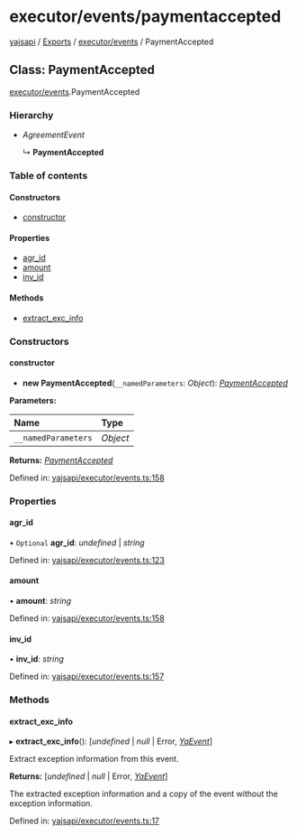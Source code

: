 # executor/events/paymentaccepted

[yajsapi](https://github.com/golemfactory/yagna-docs/tree/9699eb3e934dbc2c15063c37bc7a317a2c47fef4/yajsapi/README.md) / [Exports](https://github.com/golemfactory/yagna-docs/tree/9699eb3e934dbc2c15063c37bc7a317a2c47fef4/yajsapi/modules.md) / [executor/events](../yajsapi-2/executor_events.md) / PaymentAccepted

## Class: PaymentAccepted

[executor/events](../yajsapi-2/executor_events.md).PaymentAccepted

### Hierarchy

* _AgreementEvent_

  ↳ **PaymentAccepted**

### Table of contents

#### Constructors

* [constructor](executor_events.paymentaccepted.md#constructor)

#### Properties

* [agr\_id](executor_events.paymentaccepted.md#agr_id)
* [amount](executor_events.paymentaccepted.md#amount)
* [inv\_id](executor_events.paymentaccepted.md#inv_id)

#### Methods

* [extract\_exc\_info](executor_events.paymentaccepted.md#extract_exc_info)

### Constructors

#### constructor

+ **new PaymentAccepted**\(`__namedParameters`: _Object_\): [_PaymentAccepted_](executor_events.paymentaccepted.md)

**Parameters:**

| Name | Type |
| :--- | :--- |
| `__namedParameters` | _Object_ |

**Returns:** [_PaymentAccepted_](executor_events.paymentaccepted.md)

Defined in: [yajsapi/executor/events.ts:158](https://github.com/golemfactory/yajsapi/blob/0a8d8c8/yajsapi/executor/events.ts#L158)

### Properties

#### agr\_id

• `Optional` **agr\_id**: _undefined_ \| _string_

Defined in: [yajsapi/executor/events.ts:123](https://github.com/golemfactory/yajsapi/blob/0a8d8c8/yajsapi/executor/events.ts#L123)

#### amount

• **amount**: _string_

Defined in: [yajsapi/executor/events.ts:158](https://github.com/golemfactory/yajsapi/blob/0a8d8c8/yajsapi/executor/events.ts#L158)

#### inv\_id

• **inv\_id**: _string_

Defined in: [yajsapi/executor/events.ts:157](https://github.com/golemfactory/yajsapi/blob/0a8d8c8/yajsapi/executor/events.ts#L157)

### Methods

#### extract\_exc\_info

▸ **extract\_exc\_info**\(\): \[_undefined_ \| _null_ \| Error, [_YaEvent_](executor_events.yaevent.md)\]

Extract exception information from this event.

**Returns:** \[_undefined_ \| _null_ \| Error, [_YaEvent_](executor_events.yaevent.md)\]

The extracted exception information and a copy of the event without the exception information.

Defined in: [yajsapi/executor/events.ts:17](https://github.com/golemfactory/yajsapi/blob/0a8d8c8/yajsapi/executor/events.ts#L17)


